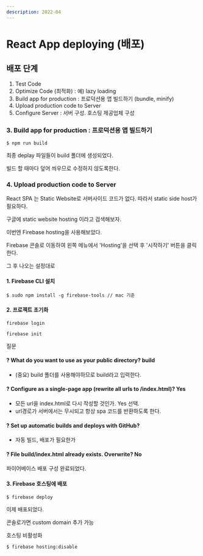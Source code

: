 ```yaml
---
description: 2022-04
---
```


# React App deploying (배포)

## 배포 단계

1. Test Code
2. Optimize Code (최적화) : 예) lazy loading
3. Build app for production : 프로덕션용 앱 빌드하기 (bundle, minify)
4. Upload production code to Server&#x20;
5. Configure Server : 서버 구성. 호스팅 제공업체 구성



### 3. Build app for production : 프로덕션용 앱 빌드하기

```
$ npm run build  
```

최종 deplay 파일들이 build 폴더에 생성되었다.&#x20;

빌드 할 때마다 덮어 씌우므로 수정하지 않도록한다.&#x20;



### 4. Upload production code to Server&#x20;

React SPA 는 Static Website로 서버사이드 코드가 없다. 따라서 static side host가 필요하다.&#x20;

구글에 static website hosting 이라고 검색해보자.&#x20;

이번엔 Firebase hosting을 사용해보았다.&#x20;



Firebase 콘솔로 이동하여 왼쪽 메뉴에서 'Hosting'을 선택 후 '시작하기' 버튼을 클릭한다.



그 후 나오는 설정대로&#x20;

#### 1. Firebase CLI 설치&#x20;

```
$ sudo npm install -g firebase-tools // mac 기준 
```

#### 2. 프로젝트 초기화&#x20;

```
firebase login
```

```
firebase init 
```

질문&#x20;

#### ? What do you want to use as your public directory? build&#x20;

* (중요) build 폴더를 사용해야하므로 build라고 입력한다. &#x20;

#### ? Configure as a single-page app (rewrite all urls to /index.html)? Yes&#x20;

* 모든 url을 index.html로 다시 작성할 것인가. Yes 선택.&#x20;
* &#x20;url경로가 서버에서는 무시되고 항상 spa 코드를 반환하도록 한다.&#x20;

#### ? Set up automatic builds and deploys with GitHub?&#x20;

* 자동 빌드, 배포가 필요한가&#x20;

#### ? File build/index.html already exists. Overwrite? No&#x20;



파이어베이스 배포 구성 완료되었다.&#x20;



#### 3. Firebase 호스팅에 배포&#x20;

```
$ firebase deploy 
```

이제 배포되었다.&#x20;

콘솔로가면 custom domain 추가 가능  &#x20;



호스팅 비활성화

```
$ firebase hosting:disable  
```
